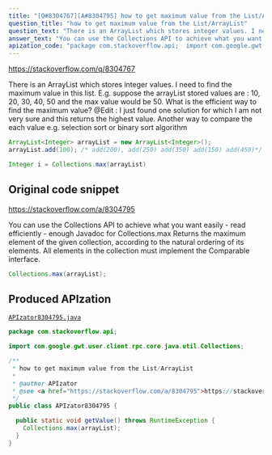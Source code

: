 ```yaml
---
title: "[Q#8304767][A#8304795] how to get maximum value from the List/ArrayList"
question_title: "how to get maximum value from the List/ArrayList"
question_text: "There is an ArrayList which stores integer values. I need to find the maximum value in this list. E.g. suppose the arrayList stored values are : 10, 20, 30, 40, 50 and the max  value would be 50. What is the efficient way to find the maximum value? @Edit : I just found one solution for which I am not very sure and this returns the highest value. Another way to compare the each value e.g. selection sort or binary sort algorithm"
answer_text: "You can use the Collections API to achieve what you want easily - read efficiently - enough Javadoc for Collections.max Returns the maximum element of the given collection, according to the natural ordering of its elements. All elements in the collection must implement the Comparable interface."
apization_code: "package com.stackoverflow.api;  import com.google.gwt.user.client.rpc.core.java.util.Collections;  /**  * how to get maximum value from the List/ArrayList  *  * @author APIzator  * @see <a href=\"https://stackoverflow.com/a/8304795\">https://stackoverflow.com/a/8304795</a>  */ public class APIzator8304795 {    public static void getValue() throws RuntimeException {     Collections.max(arrayList);   } }"
---
```


https://stackoverflow.com/q/8304767

There is an ArrayList which stores integer values. I need to find the maximum value in this list. E.g. suppose the arrayList stored values are : 10, 20, 30, 40, 50 and the max
 value would be 50.
What is the efficient way to find the maximum value?
@Edit : I just found one solution for which I am not very sure
and this returns the highest value.
Another way to compare the each value e.g. selection sort or binary sort algorithm


```java
ArrayList<Integer> arrayList = new ArrayList<Integer>();
arrayList.add(100); /* add(200), add(250) add(350) add(150) add(450)*/

Integer i = Collections.max(arrayList)
```


## Original code snippet

https://stackoverflow.com/a/8304795

You can use the Collections API to achieve what you want easily - read efficiently - enough
Javadoc for Collections.max
Returns the maximum element of the given collection, according to the natural ordering of its elements. All elements in the collection must implement the Comparable interface.

```java
Collections.max(arrayList);
```

## Produced APIzation

[`APIzator8304795.java`](https://github.com/pasqualesalza/apization-temp-data/raw/master/apizations/java/APIzator8304795.java)

```java
package com.stackoverflow.api;

import com.google.gwt.user.client.rpc.core.java.util.Collections;

/**
 * how to get maximum value from the List/ArrayList
 *
 * @author APIzator
 * @see <a href="https://stackoverflow.com/a/8304795">https://stackoverflow.com/a/8304795</a>
 */
public class APIzator8304795 {

  public static void getValue() throws RuntimeException {
    Collections.max(arrayList);
  }
}

```